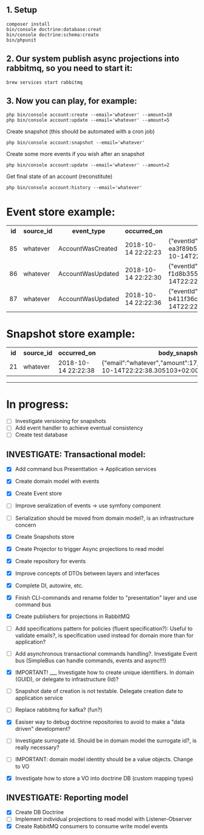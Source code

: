 
## 1. Setup

```
composer install
bin/console doctrine:database:creat
bin/console doctrine:schema:create
bin/phpunit
```


## 2. Our system publish async projections into rabbitmq, so you need to start it:
```brew services start rabbitmq```


## 3. Now you can play, for example:
```
php bin/console account:create --email='whatever' --amount=10
php bin/console account:update --email='whatever' --amount=5
```

Create snapshot (this should be automated with a cron job)

```php bin/console account:snapshot --email='whatever'```

Create some more events if you wish after an snapshot

```php bin/console account:update --email='whatever' --amount=2```

Get final state of an account (reconstitute)

```php bin/console account:history --email='whatever'```



# Event store example:

<table>
    <tr>
        <th>id</th>
        <th>source_id</th>
        <th>event_type</th>
        <th>occurred_on</th>
        <th>body_event</th>
    </tr>
    <tr>
        <td>85</td>
        <td>whatever</td>
        <td>AccountWasCreated</td>
        <td>2018-10-14 22:22:23</td>
        <td>&#123;&#34;eventId&#34;:&#34;934c4363-a0e8-449b-a3cf-ea3f89b54d64&#34;&#44;&#34;amount&#34;:10&#44;&#34;sourceId&#34;:&#34;whatever&#34;&#44;&#34;createdAt&#34;:&#34;2018-10-14T22:22:23.971994&#43;02:00&#34;&#44;&#34;classSource&#34;:&#34;AccountWasCreated&#34;&#125;</td>
    </tr>
    <tr>
        <td>86</td>
        <td>whatever</td>
        <td>AccountWasUpdated</td>
        <td>2018-10-14 22:22:30</td>
        <td>&#123;&#34;eventId&#34;:&#34;7eda0635-1f91-4a84-aeee-f1d8b35529f3&#34;&#44;&#34;amount&#34;:5&#44;&#34;email&#34;:&#34;whatever&#34;&#44;&#34;createdAt&#34;:&#34;2018-10-14T22:22:30.714798&#43;02:00&#34;&#44;&#34;classSource&#34;:&#34;AccountWasUpdated&#34;&#125;</td>
    </tr>
    <tr>
        <td>87</td>
        <td>whatever</td>
        <td>AccountWasUpdated</td>
        <td>2018-10-14 22:22:36</td>
        <td>&#123;&#34;eventId&#34;:&#34;5746c492-f828-4ed2-b597-b411f36ce5a4&#34;&#44;&#34;amount&#34;:2&#44;&#34;email&#34;:&#34;whatever&#34;&#44;&#34;createdAt&#34;:&#34;2018-10-14T22:22:36.108211&#43;02:00&#34;&#44;&#34;classSource&#34;:&#34;AccountWasUpdated&#34;&#125;</td>
    </tr>
</table>


# Snapshot store example:
<table>
    <tr>
        <th>id</th>
        <th>source_id</th>
        <th>occurred_on</th>
        <th>body_snapshot</th>
    </tr>
    <tr>
        <td>21</td>
        <td>whatever</td>
        <td>2018-10-14 22:22:38</td>
        <td>&#123;&#34;email&#34;:&#34;whatever&#34;&#44;&#34;amount&#34;:17&#44;&#34;created_on&#34;:&#34;2018-10-14T22:22:38.305103&#43;02:00&#34;&#125;</td>
    </tr>
</table>



-----

# In progress:
- [ ] Investigate versioning for snapshots
- [ ] Add event handler to achieve eventual consistency 
- [ ] Create test database

## INVESTIGATE: Transactional model:

- [x] Add command bus Presenttation -> Application services
- [x] Create domain model with events
- [x] Create Event store
- [ ] Improve seralization of events -> use symfony component
- [ ] Serialization should be moved from domain model?, is an infrastructure concern
- [x] Create Snapshots store
- [x] Create Projector to trigger Async projections to read model
- [x] Create repository for events
- [x] Improve concepts of DTOs between layers and interfaces
- [x] Complete DI, autowire, etc.
- [x] Finish CLI-commands and rename folder to "presentation" layer and use command bus
- [x] Create publishers for projections in RabbitMQ
- [ ] Add specifications pattern for policies (fluent specification?): Useful to validate emails?, is specification used instead for domain more than for application?
- [ ] Add asynchronous transactional commands handling?. Investigate Event bus (SimpleBus can handle commands, events and async!!!)
- [x] IMPORTANT! ___ Investigate how to create unique identifiers. In domain (GUID), or delegate to infrastructure (Id)?
- [ ] Snapshot date of creation is not testable. Delegate creation date to application service
- [ ] Replace rabbitmq for kafka? (fun?)
- [x] Easiser way to debug doctrine repositories to avoid to make a "data driven" development?
- [ ] Investigate surrogate id. Should be in domain model the surrogate id?, is really necessary?
- [ ] IMPORTANT: domain model identity should be a value objects. Change to VO 
- [x] Investigate how to store a VO into doctrine DB (custom mapping types)


## INVESTIGATE:  Reporting model

- [x] Create DB Doctrine
- [ ] Implement individual projections to read model with Listener-Observer
- [x] Create RabbitMQ consumers to consume write model events
